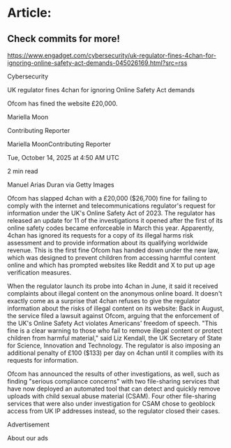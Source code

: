 # Article:

## Check commits for more!
https://www.engadget.com/cybersecurity/uk-regulator-fines-4chan-for-ignoring-online-safety-act-demands-045026169.html?src=rss

Cybersecurity

UK regulator fines 4chan for ignoring Online Safety Act demands

Ofcom has fined the website £20,000.

Mariella Moon

Contributing Reporter

Mariella MoonContributing Reporter

Tue, October 14, 2025 at 4:50 AM UTC

2 min read

Manuel Arias Duran via Getty Images

Ofcom has slapped 4chan with a £20,000 ($26,700) fine for failing to comply with the internet and telecommunications regulator's request for information under the UK's Online Safety Act of 2023. The regulator has released an update for 11 of the investigations it opened after the first of its online safety codes became enforceable in March this year. Apparently, 4chan has ignored its requests for a copy of its illegal harms risk assessment and to provide information about its qualifying worldwide revenue. This is the first fine Ofcom has handed down under the new law, which was designed to prevent children from accessing harmful content online and which has prompted websites like Reddit and X to put up age verification measures.

When the regulator launch its probe into 4chan in June, it said it received complaints about illegal content on the anonymous online board. It doesn't exactly come as a surprise that 4chan refuses to give the regulator information about the risks of illegal content on its website: Back in August, the service filed a lawsuit against Ofcom, arguing that the enforcement of the UK's Online Safety Act violates Americans' freedom of speech. "This fine is a clear warning to those who fail to remove illegal content or protect children from harmful material," said Liz Kendall, the UK Secretary of State for Science, Innovation and Technology. The regulator is also imposing an additional penalty of £100 ($133) per day on 4chan until it complies with its requests for information.

Ofcom has announced the results of other investigations, as well, such as finding "serious compliance concerns" with two file-sharing services that have now deployed an automated tool that can detect and quickly remove uploads with child sexual abuse material (CSAM). Four other file-sharing services that were also under investigation for CSAM chose to geoblock access from UK IP addresses instead, so the regulator closed their cases.

Advertisement

About our ads